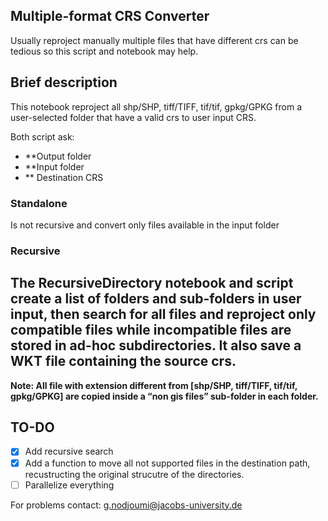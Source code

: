 ﻿## **Multiple-format CRS Converter**
Usually reproject manually multiple files that have different crs can be tedious so this script and notebook may help.

## Brief description
This notebook reproject all shp/SHP, tiff/TIFF, tif/tif, gpkg/GPKG from a user-selected folder that have a valid crs to user input CRS.

Both script ask:
- **Output folder
- **Input folder
- ** Destination CRS


### Standalone
Is not recursive and convert only files available in the input folder


### Recursive
The RecursiveDirectory notebook and script create a list of folders and sub-folders in user input, then search for all files and reproject only compatible files while incompatible files are stored in ad-hoc subdirectories.
It also save a WKT file containing the source crs.
--------------------------------------------------------------------------

**Note: All file with extension different from [shp/SHP, tiff/TIFF, tif/tif, gpkg/GPKG] are copied inside a “non gis files” sub-folder in each folder.**





## **TO-DO**
- [X] Add recursive search
- [X] Add a function to move all not supported files in the destination path, recustructing the original strucutre of the directories.
- [ ] Parallelize everything

For problems contact: g.nodjoumi@jacobs-university.de
